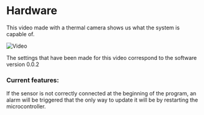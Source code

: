 # Hardware

This video made with a thermal camera shows us what the system is capable of.

![Video](https://github.com/FOSH-following-demand/thermostatic-water-bath/tree/master/hardware/flirImage.gif)

The settings that have been made for this video correspond to the software version 0.0.2

### Current features:

If the sensor is not correctly connected at the beginning of the program, an alarm will be triggered that the only way to update it will be by restarting the microcontroller.

